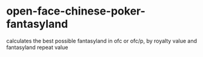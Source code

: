 # open-face-chinese-poker-fantasyland
calculates the best possible fantasyland in ofc or ofc/p, by royalty value and fantasyland repeat value
